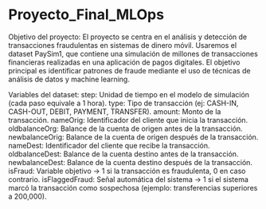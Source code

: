 # Proyecto_Final_MLOps
Objetivo del proyecto: El proyecto se centra en el análisis y detección de transacciones fraudulentas en sistemas de dinero móvil. Usaremos el dataset PaySim1, que contiene una simulación de millones de transacciones financieras realizadas en una aplicación de pagos digitales. El objetivo principal es identificar patrones de fraude mediante el uso de técnicas de análisis de datos y machine learning.

Variables del dataset:
step: Unidad de tiempo en el modelo de simulación (cada paso equivale a 1 hora).
type: Tipo de transacción (ej: CASH-IN, CASH-OUT, DEBIT, PAYMENT, TRANSFER).
amount: Monto de la transacción.
nameOrig: Identificador del cliente que inicia la transacción.
oldbalanceOrg: Balance de la cuenta de origen antes de la transacción.
newbalanceOrig: Balance de la cuenta de origen después de la transacción.
nameDest: Identificador del cliente que recibe la transacción.
oldbalanceDest: Balance de la cuenta destino antes de la transacción.
newbalanceDest: Balance de la cuenta destino después de la transacción.
isFraud: Variable objetivo → 1 si la transacción es fraudulenta, 0 en caso contrario.
isFlaggedFraud: Señal automática del sistema → 1 si el sistema marcó la transacción como sospechosa (ejemplo: transferencias superiores a 200,000).


